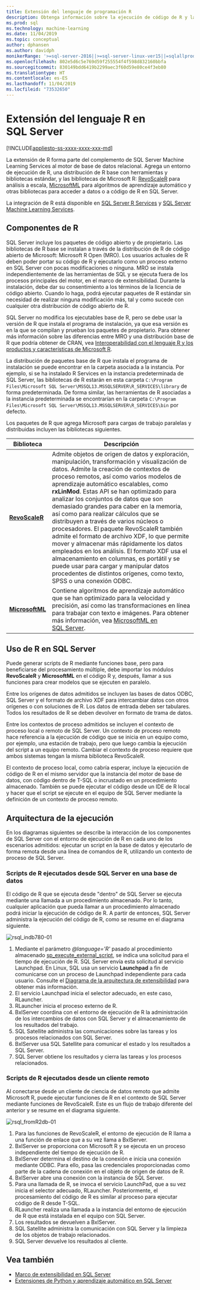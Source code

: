 ```yaml
---
title: Extensión del lenguaje de programación R
description: Obtenga información sobre la ejecución de código de R y las bibliotecas de R integradas en SQL Server R Services o en SQL Server Machine Learning Services.
ms.prod: sql
ms.technology: machine-learning
ms.date: 11/04/2019
ms.topic: conceptual
author: dphansen
ms.author: davidph
monikerRange: '>=sql-server-2016||>=sql-server-linux-ver15||=sqlallproducts-allversions'
ms.openlocfilehash: 802e5d6c5e769d59f255554f4f598d832160bbfa
ms.sourcegitcommit: 830149bdd6419b2299aec3f60d59e80ce4f3eb80
ms.translationtype: HT
ms.contentlocale: es-ES
ms.lasthandoff: 11/04/2019
ms.locfileid: "73532650"
---
```

# <a name="r-language-extension-in-sql-server"></a>Extensión del lenguaje R en SQL Server
[!INCLUDE[appliesto-ss-xxxx-xxxx-xxx-md](../../includes/appliesto-ss-xxxx-xxxx-xxx-md.md)]

La extensión de R forma parte del complemento de SQL Server Machine Learning Services al motor de base de datos relacional. Agrega un entorno de ejecución de R, una distribución de R base con herramientas y bibliotecas estándar, y las bibliotecas de Microsoft R: [RevoScaleR](../r/ref-r-revoscaler.md) para análisis a escala, [MicrosoftML](../r/ref-r-microsoftml.md) para algoritmos de aprendizaje automático y otras bibliotecas para acceder a datos o a código de R en SQL Server.

La integración de R está disponible en [SQL Server R Services](../r/sql-server-r-services.md) y [SQL Server Machine Learning Services](../what-is-sql-server-machine-learning.md).

## <a name="r-components"></a>Componentes de R

SQL Server incluye los paquetes de código abierto y de propietario. Las bibliotecas de R base se instalan a través de la distribución de R de código abierto de Microsoft: Microsoft R Open (MRO). Los usuarios actuales de R deben poder portar su código de R y ejecutarlo como un proceso externo en SQL Server con pocas modificaciones o ninguna. MRO se instala independientemente de las herramientas de SQL y se ejecuta fuera de los procesos principales del motor, en el marco de extensibilidad. Durante la instalación, debe dar su consentimiento a los términos de la licencia de código abierto. Cuando lo haga, podrá ejecutar paquetes de R estándar sin necesidad de realizar ninguna modificación más, tal y como sucede con cualquier otra distribución de código abierto de R. 

SQL Server no modifica los ejecutables base de R, pero se debe usar la versión de R que instala el programa de instalación, ya que esa versión es en la que se compilan y prueban los paquetes de propietario. Para obtener más información sobre las diferencias entre MRO y una distribución base de R que podría obtener de CRAN, vea [Interoperabilidad con el lenguaje R y los productos y características de Microsoft R](https://docs.microsoft.com/r-server/what-is-r-server-interoperability).

La distribución de paquetes base de R que instala el programa de instalación se puede encontrar en la carpeta asociada a la instancia. Por ejemplo, si se ha instalado R Services en la instancia predeterminada de SQL Server, las bibliotecas de R estarán en esta carpeta `C:\Program Files\Microsoft SQL Server\MSSQL13.MSSQLSERVER\R_SERVICES\library` de forma predeterminada. De forma similar, las herramientas de R asociadas a la instancia predeterminada se encontrarían en la carpeta `C:\Program Files\Microsoft SQL Server\MSSQL13.MSSQLSERVER\R_SERVICES\bin` por defecto.

Los paquetes de R que agrega Microsoft para cargas de trabajo paralelas y distribuidas incluyen las bibliotecas siguientes.

| Biblioteca | Descripción |
|---------|-------------|
| [**RevoScaleR**](https://docs.microsoft.com/machine-learning-server/r-reference/revoscaler/revoscaler) | Admite objetos de origen de datos y exploración, manipulación, transformación y visualización de datos. Admite la creación de contextos de proceso remotos, así como varios modelos de aprendizaje automático escalables, como **rxLinMod**. Estas API se han optimizado para analizar los conjuntos de datos que son demasiado grandes para caber en la memoria, así como para realizar cálculos que se distribuyen a través de varios núcleos o procesadores. El paquete RevoScaleR también admite el formato de archivo XDF, lo que permite mover y almacenar más rápidamente los datos empleados en los análisis. El formato XDF usa el almacenamiento en columnas, es portátil y se puede usar para cargar y manipular datos procedentes de distintos orígenes, como texto, SPSS o una conexión ODBC. |
| [**MicrosoftML**](https://docs.microsoft.com/r-server/r/concept-what-is-the-microsoftml-package) | Contiene algoritmos de aprendizaje automático que se han optimizado para la velocidad y precisión, así como las transformaciones en línea para trabajar con texto e imágenes. Para obtener más información, vea [MicrosoftML en SQL Server](../r/ref-r-microsoftml.md). | 

## <a name="using-r-in-sql-server"></a>Uso de R en SQL Server

Puede generar scripts de R mediante funciones base, pero para beneficiarse del procesamiento múltiple, debe importar los módulos **RevoScaleR** y **MicrosoftML** en el código R y, después, llamar a sus funciones para crear modelos que se ejecuten en paralelo. 
 
Entre los orígenes de datos admitidos se incluyen las bases de datos ODBC, SQL Server y el formato de archivo XDF para intercambiar datos con otros orígenes o con soluciones de R. Los datos de entrada deben ser tabulares. Todos los resultados de R se deben devolver en formato de trama de datos.

Entre los contextos de proceso admitidos se incluyen el contexto de proceso local o remoto de SQL Server. Un contexto de proceso remoto hace referencia a la ejecución de código que se inicia en un equipo como, por ejemplo, una estación de trabajo, pero que luego cambia la ejecución del script a un equipo remoto. Cambiar el contexto de proceso requiere que ambos sistemas tengan la misma biblioteca RevoScaleR.

El contexto de proceso local, como cabría esperar, incluye la ejecución de código de R en el mismo servidor que la instancia del motor de base de datos, con código dentro de T-SQL o incrustado en un procedimiento almacenado. También se puede ejecutar el código desde un IDE de R local y hacer que el script se ejecute en el equipo de SQL Server mediante la definición de un contexto de proceso remoto.

## <a name="execution-architecture"></a>Arquitectura de la ejecución

En los diagramas siguientes se describe la interacción de los componentes de SQL Server con el entorno de ejecución de R en cada uno de los escenarios admitidos: ejecutar un script en la base de datos y ejecutarlo de forma remota desde una línea de comandos de R, utilizando un contexto de proceso de SQL Server.

### <a name="r-scripts-executed-from-sql-server-in-database"></a>Scripts de R ejecutados desde SQL Server en una base de datos

El código de R que se ejecuta desde "dentro" de SQL Server se ejecuta mediante una llamada a un procedimiento almacenado. Por lo tanto, cualquier aplicación que pueda llamar a un procedimiento almacenado podrá iniciar la ejecución de código de R.  A partir de entonces, SQL Server administra la ejecución del código de R, como se resume en el diagrama siguiente.

![rsql_indb780-01](../r/media/script_in-db-r.png)

1. Mediante el parámetro _@language='R'_ pasado al procedimiento almacenado [sp_execute_external_script](../../relational-databases/system-stored-procedures/sp-execute-external-script-transact-sql.md), se indica una solicitud para el tiempo de ejecución de R. SQL Server envía esta solicitud al servicio Launchpad.
En Linux, SQL usa un servicio **Launchpad** a fin de comunicarse con un proceso de Launchpad independiente para cada usuario. Consulte el [Diagrama de la arquitectura de extensibilidad](extensibility-framework.md#architecture-diagram) para obtener más información.
2. El servicio Launchpad inicia el selector adecuado, en este caso, RLauncher.
3. RLauncher inicia el proceso externo de R.
4. BxlServer coordina con el entorno de ejecución de R la administración de los intercambios de datos con SQL Server y el almacenamiento de los resultados del trabajo.
5. SQL Satellite administra las comunicaciones sobre las tareas y los procesos relacionados con SQL Server.
6. BxlServer usa SQL Satellite para comunicar el estado y los resultados a SQL Server.
7. SQL Server obtiene los resultados y cierra las tareas y los procesos relacionados.

### <a name="r-scripts-executed-from-a-remote-client"></a>Scripts de R ejecutados desde un cliente remoto

Al conectarse desde un cliente de ciencia de datos remoto que admite Microsoft R, puede ejecutar funciones de R en el contexto de SQL Server mediante funciones de RevoScaleR. Este es un flujo de trabajo diferente del anterior y se resume en el diagrama siguiente.

![rsql_fromR2db-01](../r/media/remote-sqlcc-from-r2.png)

1. Para las funciones de RevoScaleR, el entorno de ejecución de R llama a una función de enlace que a su vez llama a BxlServer.
2. BxlServer se proporciona con Microsoft R y se ejecuta en un proceso independiente del tiempo de ejecución de R.
3. BxlServer determina el destino de la conexión e inicia una conexión mediante ODBC. Para ello, pasa las credenciales proporcionadas como parte de la cadena de conexión en el objeto de origen de datos de R.
4. BxlServer abre una conexión con la instancia de SQL Server.
5. Para una llamada de R, se invoca el servicio LaunchPad, que a su vez inicia el selector adecuado, RLauncher. Posteriormente, el procesamiento del código de R es similar al proceso para ejecutar código de R desde T-SQL.
6. RLauncher realiza una llamada a la instancia del entorno de ejecución de R que está instalada en el equipo con SQL Server.
7. Los resultados se devuelven a BxlServer.
8. SQL Satellite administra la comunicación con SQL Server y la limpieza de los objetos de trabajo relacionados.
9. SQL Server devuelve los resultados al cliente.

## <a name="see-also"></a>Vea también

+ [Marco de extensibilidad en SQL Server](extensibility-framework.md)
+ [Extensiones de Python y aprendizaje automático en SQL Server](extension-python.md)